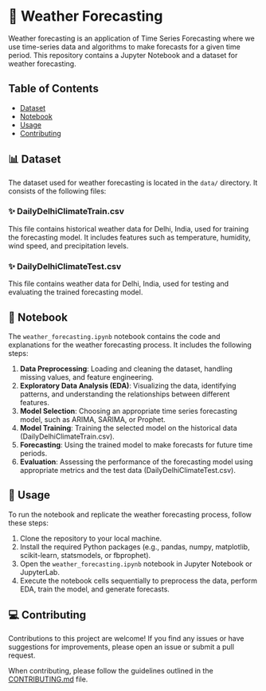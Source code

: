 # 💫 Weather Forecasting 

Weather forecasting is an application of Time Series Forecasting where we use time-series data and algorithms to make forecasts for a given time period. This repository contains a Jupyter Notebook and a dataset for weather forecasting.

## Table of Contents

- [Dataset](#dataset)
- [Notebook](#notebook)
- [Usage](#usage)
- [Contributing](#contributing) 

## 📊 Dataset 

The dataset used for weather forecasting is located in the `data/` directory. It consists of the following files:

### ✨ DailyDelhiClimateTrain.csv 

This file contains historical weather data for Delhi, India, used for training the forecasting model. It includes features such as temperature, humidity, wind speed, and precipitation levels.

### ✨ DailyDelhiClimateTest.csv 

This file contains weather data for Delhi, India, used for testing and evaluating the trained forecasting model.

## 📓 Notebook 

The `weather_forecasting.ipynb` notebook contains the code and explanations for the weather forecasting process. It includes the following steps:

1. **Data Preprocessing**: Loading and cleaning the dataset, handling missing values, and feature engineering.
2. **Exploratory Data Analysis (EDA)**: Visualizing the data, identifying patterns, and understanding the relationships between different features.
3. **Model Selection**: Choosing an appropriate time series forecasting model, such as ARIMA, SARIMA, or Prophet.
4. **Model Training**: Training the selected model on the historical data (DailyDelhiClimateTrain.csv).
5. **Forecasting**: Using the trained model to make forecasts for future time periods.
6. **Evaluation**: Assessing the performance of the forecasting model using appropriate metrics and the test data (DailyDelhiClimateTest.csv).

## 🧊 Usage 

To run the notebook and replicate the weather forecasting process, follow these steps:

1. Clone the repository to your local machine.
2. Install the required Python packages (e.g., pandas, numpy, matplotlib, scikit-learn, statsmodels, or fbprophet).
3. Open the `weather_forecasting.ipynb` notebook in Jupyter Notebook or JupyterLab.
4. Execute the notebook cells sequentially to preprocess the data, perform EDA, train the model, and generate forecasts.

## 💻 Contributing 

Contributions to this project are welcome! If you find any issues or have suggestions for improvements, please open an issue or submit a pull request.

When contributing, please follow the guidelines outlined in the [CONTRIBUTING.md](CONTRIBUTING.md) file.
